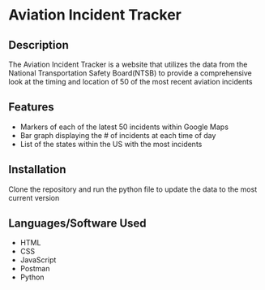# Aviation Incident Tracker
## Description
The Aviation Incident Tracker is a website that utilizes the data from the National Transportation Safety Board(NTSB) to provide
a comprehensive look at the timing and location of 50 of the most recent aviation incidents
## Features
- Markers of each of the latest 50 incidents within Google Maps
- Bar graph displaying the # of incidents at each time of day
- List of the states within the US with the most incidents
## Installation
Clone the repository and run the python file to update the data to the most current version
## Languages/Software Used
- HTML
- CSS
- JavaScript
- Postman
- Python
